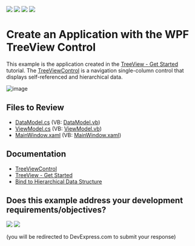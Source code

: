 <!-- default badges list -->
![](https://img.shields.io/endpoint?url=https://codecentral.devexpress.com/api/v1/VersionRange/299605857/24.2.1%2B)
[![](https://img.shields.io/badge/Open_in_DevExpress_Support_Center-FF7200?style=flat-square&logo=DevExpress&logoColor=white)](https://supportcenter.devexpress.com/ticket/details/T935574)
[![](https://img.shields.io/badge/📖_How_to_use_DevExpress_Examples-e9f6fc?style=flat-square)](https://docs.devexpress.com/GeneralInformation/403183)
[![](https://img.shields.io/badge/💬_Leave_Feedback-feecdd?style=flat-square)](#does-this-example-address-your-development-requirementsobjectives)
<!-- default badges end -->

# Create an Application with the WPF TreeView Control

This example is the application created in the [TreeView - Get Started](https://docs.devexpress.com/WPF/402191/controls-and-libraries/navigation-controls/treeview/get-started) tutorial. The [TreeViewControl](https://docs.devexpress.com/WPF/DevExpress.Xpf.Grid.TreeViewControl) is a navigation single-column control that displays self-referenced and hierarchical data.

![image](https://user-images.githubusercontent.com/65009440/220295467-b2a5ad09-4ade-4e62-8764-42058e7fc91d.png)

## Files to Review

* [DataModel.cs](./CS/TreeViewGettingStarted/DataModel.cs) (VB: [DataModel.vb](./VB/TreeViewGettingStarted/DataModel.vb))
* [ViewModel.cs](./CS/TreeViewGettingStarted/ViewModel.cs) (VB: [ViewModel.vb](./VB/TreeViewGettingStarted/ViewModel.vb))
* [MainWindow.xaml](./CS/TreeViewGettingStarted/MainWindow.xaml) (VB: [MainWindow.xaml](./VB/TreeViewGettingStarted/MainWindow.xaml))

## Documentation

* [TreeViewControl](https://docs.devexpress.com/WPF/DevExpress.Xpf.Grid.TreeViewControl)
* [TreeView - Get Started](https://docs.devexpress.com/WPF/402191/controls-and-libraries/navigation-controls/treeview/get-started)
* [Bind to Hierarchical Data Structure](https://docs.devexpress.com/WPF/402347/controls-and-libraries/navigation-controls/treeview/data-binding-options/hierarchical-data-structure)
<!-- feedback -->
## Does this example address your development requirements/objectives?

[<img src="https://www.devexpress.com/support/examples/i/yes-button.svg"/>](https://www.devexpress.com/support/examples/survey.xml?utm_source=github&utm_campaign=create-an-application-with-the-wpf-treeview-control&~~~was_helpful=yes) [<img src="https://www.devexpress.com/support/examples/i/no-button.svg"/>](https://www.devexpress.com/support/examples/survey.xml?utm_source=github&utm_campaign=create-an-application-with-the-wpf-treeview-control&~~~was_helpful=no)

(you will be redirected to DevExpress.com to submit your response)
<!-- feedback end -->
